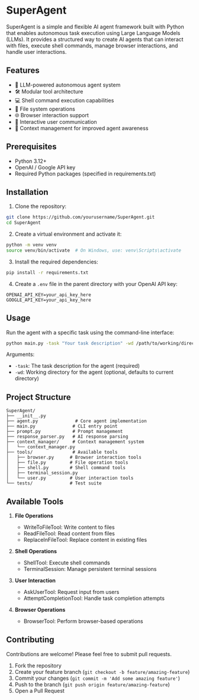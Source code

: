 # SuperAgent

SuperAgent is a simple and flexible AI agent framework built with Python that enables autonomous task execution using Large Language Models (LLMs). It provides a structured way to create AI agents that can interact with files, execute shell commands, manage browser interactions, and handle user interactions.

## Features

- 🤖 LLM-powered autonomous agent system
- 🛠️ Modular tool architecture
- 💻 Shell command execution capabilities
- 📂 File system operations
- 🌐 Browser interaction support
- 👤 Interactive user communication
- 📝 Context management for improved agent awareness

## Prerequisites

- Python 3.12+
- OpenAI / Google API key
- Required Python packages (specified in requirements.txt)

## Installation

1. Clone the repository:
```bash
git clone https://github.com/yourusername/SuperAgent.git
cd SuperAgent
```

2. Create a virtual environment and activate it:
```bash
python -m venv venv
source venv/bin/activate  # On Windows, use: venv\Scripts\activate
```

3. Install the required dependencies:
```bash
pip install -r requirements.txt
```

4. Create a `.env` file in the parent directory with your OpenAI API key:
```
OPENAI_API_KEY=your_api_key_here
GOOGLE_API_KEY=your_api_key_here
```

## Usage

Run the agent with a specific task using the command-line interface:

```bash
python main.py -task "Your task description" -wd /path/to/working/directory
```

Arguments:
- `-task`: The task description for the agent (required)
- `-wd`: Working directory for the agent (optional, defaults to current directory)

## Project Structure

```
SuperAgent/
├── __init__.py
├── agent.py              # Core agent implementation
├── main.py              # CLI entry point
├── prompt.py            # Prompt management
├── response_parser.py   # AI response parsing
├── context_manager/     # Context management system
│   └── context_manager.py
├── tools/               # Available tools
│   ├── browser.py      # Browser interaction tools
│   ├── file.py         # File operation tools
│   ├── shell.py        # Shell command tools
│   ├── terminal_session.py
│   └── user.py         # User interaction tools
└── tests/              # Test suite
```

## Available Tools

1. **File Operations**
   - WriteToFileTool: Write content to files
   - ReadFileTool: Read content from files
   - ReplaceInFileTool: Replace content in existing files

2. **Shell Operations**
   - ShellTool: Execute shell commands
   - TerminalSession: Manage persistent terminal sessions

3. **User Interaction**
   - AskUserTool: Request input from users
   - AttemptCompletionTool: Handle task completion attempts

4. **Browser Operations**
   - BrowserTool: Perform browser-based operations

## Contributing

Contributions are welcome! Please feel free to submit pull requests.

1. Fork the repository
2. Create your feature branch (`git checkout -b feature/amazing-feature`)
3. Commit your changes (`git commit -m 'Add some amazing feature'`)
4. Push to the branch (`git push origin feature/amazing-feature`)
5. Open a Pull Request

